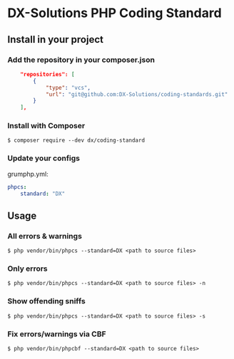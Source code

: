 # DX-Solutions PHP Coding Standard

## Install in your project

### Add the repository in your composer.json

```json
    "repositories": [
        {
            "type": "vcs",
            "url": "git@github.com:DX-Solutions/coding-standards.git"
        }
    ],
```

### Install with Composer

```
$ composer require --dev dx/coding-standard
```

### Update your configs

grumphp.yml:

```yaml
phpcs:
    standard: "DX"
```

## Usage

### All errors & warnings

```
$ php vendor/bin/phpcs --standard=DX <path to source files>
```

### Only errors

```
$ php vendor/bin/phpcs --standard=DX <path to source files> -n
```

### Show offending sniffs

```
$ php vendor/bin/phpcs --standard=DX <path to source files> -s
```

### Fix errors/warnings via CBF

```
$ php vendor/bin/phpcbf --standard=DX <path to source files>
```
